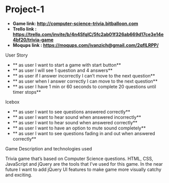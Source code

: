 # Project-1

* **Game link: http://computer-science-trivia.bitballoon.com**
* **Trello link : https://trello.com/invite/b/4n4SfqlC/5fc2ab01f326ab669d17ce3e14e4bf20/trivia-game**
* **Moqups link : https://moqups.com/ivanzich@gmail.com/2qflLRPP/**






User Story



* ** as user I want to start a game with start button**
* **	as user I will see 1 question and 4 answers** 
* **	as user if I answer incorrectly I can’t  move to the next question**
* **	as user when I answer correctly I can move to the next question**
* **	as user I have 1 min or 60 seconds to complete 20 questions until timer stops**





Icebox 

* **	as user I want to see questions answered correctly**
* **	as user I want to hear sound when answered incorrectly**
* **	as user I want to hear sound when answered correctly**
* **	as user I want to have an option to mute sound completely**
* **	as user I want to see questions fading in and out when answered correctly**




Game Description and technologies used

Trivia game that’s based on Computer Science questions. HTML, CSS, JavaScript and jQuery are the tools that I’ve used for this game. In the near future I want to add jQuery UI features to make game more  visually catchy and exciting. 






